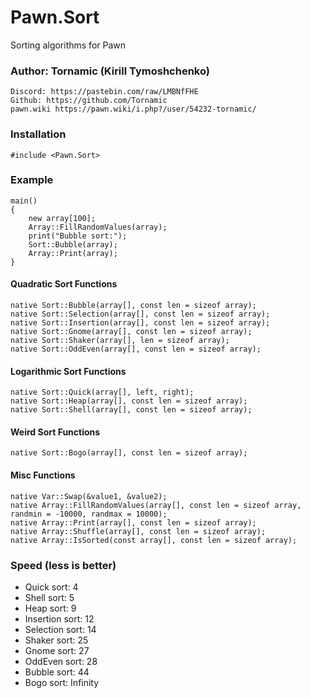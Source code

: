 # Pawn.Sort
Sorting algorithms for Pawn 

### Author: Tornamic (Kirill Tymoshchenko)
    Discord: https://pastebin.com/raw/LMBNfFHE
    Github: https://github.com/Tornamic
    pawn.wiki https://pawn.wiki/i.php?/user/54232-tornamic/
### Installation
```pawn
#include <Pawn.Sort>
```
### Example
```pawn
main()
{
    new array[100];
    Array::FillRandomValues(array);
    print("Bubble sort:");
    Sort::Bubble(array);
    Array::Print(array);
}
```
#### Quadratic Sort Functions 
```pawn
native Sort::Bubble(array[], const len = sizeof array);
native Sort::Selection(array[], const len = sizeof array);
native Sort::Insertion(array[], const len = sizeof array);
native Sort::Gnome(array[], const len = sizeof array);
native Sort::Shaker(array[], len = sizeof array);
native Sort::OddEven(array[], const len = sizeof array);
```
#### Logarithmic Sort Functions
```pawn
native Sort::Quick(array[], left, right);
native Sort::Heap(array[], const len = sizeof array); 
native Sort::Shell(array[], const len = sizeof array); 
```
#### Weird Sort Functions
```pawn
native Sort::Bogo(array[], const len = sizeof array);
```
#### Misc Functions
```pawn
native Var::Swap(&value1, &value2);
native Array::FillRandomValues(array[], const len = sizeof array, randmin = -10000, randmax = 10000);
native Array::Print(array[], const len = sizeof array);
native Array::Shuffle(array[], const len = sizeof array);
native Array::IsSorted(const array[], const len = sizeof array);
```
### Speed (less is better)
<ul>
 <li>Quick sort: 4</li>
 <li>Shell sort: 5</li>
 <li>Heap sort: 9</li>
 <li>Insertion sort: 12</li>
 <li>Selection sort: 14</li>
 <li>Shaker sort: 25</li>
 <li>Gnome sort: 27 </li>
 <li>OddEven sort: 28</li>
 <li>Bubble sort: 44</li>
 <li>Bogo sort: Infinity</li>
</ul>
